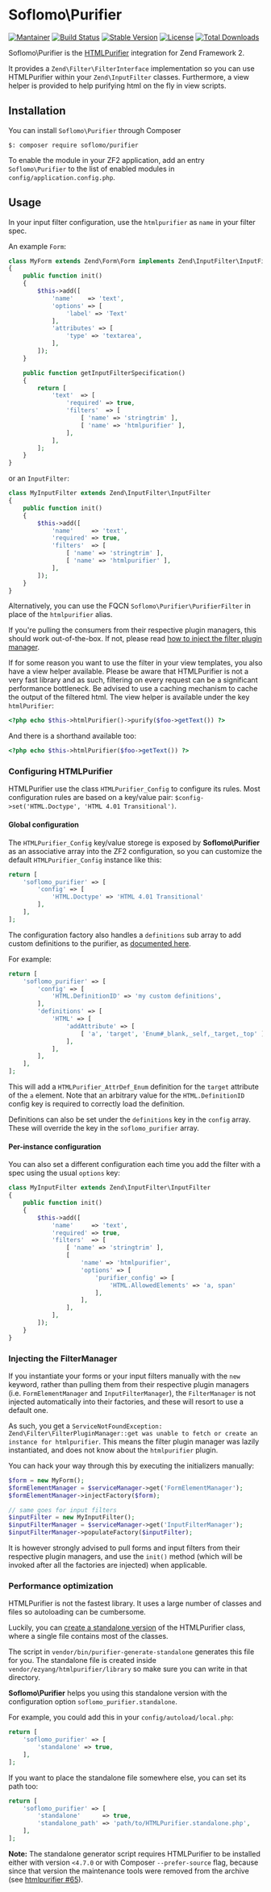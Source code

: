 # Soflomo\Purifier

[![Mantainer](https://img.shields.io/badge/mantainer-Stefano%20Torresi-blue.svg?style=flat-square)](https://twitter.com/storresi)
[![Build Status](https://img.shields.io/travis/juriansluiman/Soflomo-Purifier/master.svg?style=flat-square)](https://travis-ci.org/juriansluiman/Soflomo-Purifier)
[![Stable Version](https://img.shields.io/packagist/v/soflomo/purifier.svg?style=flat-square)](https://packagist.org/packages/soflomo/purifier)
[![License](https://img.shields.io/packagist/l/soflomo/purifier.svg)](LICENSE)
[![Total Downloads](https://img.shields.io/packagist/dt/soflomo/purifier.svg?style=flat-square)](https://packagist.org/packages/soflomo/purifier)

Soflomo\Purifier is the [HTMLPurifier](http://htmlpurifier.org/) integration for Zend Framework 2.

It provides a `Zend\Filter\FilterInterface` implementation so you can use HTMLPurifier within your `Zend\InputFilter` classes.
Furthermore, a view helper is provided to help purifying html on the fly in view scripts.


## Installation

You can install `Soflomo\Purifier` through Composer
```shell
$: composer require soflomo/purifier
```

To enable the module in your ZF2 application, add an entry `Soflomo\Purifier` to the list of enabled modules in `config/application.config.php`.


## Usage

In your input filter configuration, use the `htmlpurifier` as `name` in your filter spec.

An example `Form`:

```php
class MyForm extends Zend\Form\Form implements Zend\InputFilter\InputFilterProviderInterface
{
    public function init()
    {
        $this->add([
            'name'    => 'text',
            'options' => [
                'label' => 'Text'
            ],
            'attributes' => [
                'type' => 'textarea',
            ],
        ]);
    }

    public function getInputFilterSpecification()
    {
        return [
            'text'  => [
                'required' => true,
                'filters'  => [
                    [ 'name' => 'stringtrim' ],
                    [ 'name' => 'htmlpurifier' ],
                ],
            ],
        ];
    }
}
```

or an `InputFilter`:

```php
class MyInputFilter extends Zend\InputFilter\InputFilter
{
    public function init()
    {
        $this->add([
            'name'     => 'text',
            'required' => true,
            'filters'  => [
                [ 'name' => 'stringtrim' ],
                [ 'name' => 'htmlpurifier' ],
            ],
        ]);
    }
}
```

Alternatively, you can use the FQCN `Soflomo\Purifier\PurifierFilter` in place of the `htmlpurifier` alias.

If you're pulling the consumers from their respective plugin managers, this should work out-of-the-box.
If not, please read [how to inject the filter plugin manager](#injecting-the-filtermanager).

If for some reason you want to use the filter in your view templates, you also have a view helper available.
Please be aware that HTMLPurifier is not a very fast library and as such, filtering on every request can be a significant performance bottleneck. Be advised to use a caching mechanism to cache the output of the filtered html. The view helper is available under the key `htmlPurifier`:

```php
<?php echo $this->htmlPurifier()->purify($foo->getText()) ?>
```

And there is a shorthand available too:

```php
<?php echo $this->htmlPurifier($foo->getText()) ?>
```


### Configuring HTMLPurifier

HTMLPurifier use the class `HTMLPurifier_Config` to configure its rules. Most configuration rules are based on a key/value pair: `$config->set('HTML.Doctype', 'HTML 4.01 Transitional')`.

#### Global configuration

The `HTMLPurifier_Config` key/value storege is exposed by **Soflomo\Purifier** as an associative array into the ZF2 configuration, so you can customize the default `HTMLPurifier_Config` instance like this:

```php
return [
    'soflomo_purifier' => [
        'config' => [
            'HTML.Doctype' => 'HTML 4.01 Transitional'
        ],
    ],
];
```

The configuration factory also handles a `definitions` sub array to add custom definitions to the purifier, as [documented here](http://htmlpurifier.org/docs/enduser-customize.html).

For example:

```php
return [
    'soflomo_purifier' => [
        'config' => [
            'HTML.DefinitionID' => 'my custom definitions',
        ], 
        'definitions' => [
            'HTML' => [
                'addAttribute' => [
                    [ 'a', 'target', 'Enum#_blank,_self,_target,_top' ]
                ],
            ],
        ],
    ],
];
```

This will add a `HTMLPurifier_AttrDef_Enum` definition for the `target` attribute of the `a` element.
Note that an arbitrary value for the `HTML.DefinitionID` config key is required to correctly load the definition.

Definitions can also be set under the `definitions` key in the `config` array. These will override the key in the `soflomo_purifier` array.

#### Per-instance configuration

You can also set a different configuration each time you add the filter with a spec using the usual `options` key:

```php
class MyInputFilter extends Zend\InputFilter\InputFilter
{
    public function init()
    {
        $this->add([
            'name'     => 'text',
            'required' => true,
            'filters'  => [
                [ 'name' => 'stringtrim' ],
                [
                    'name' => 'htmlpurifier',
                    'options' => [
                        'purifier_config' => [
                            'HTML.AllowedElements' => 'a, span'
                        ],
                    ],
                ],
            ],
        ]);
    }
}
```

### Injecting the FilterManager

If you instantiate your forms or your input filters manually with the `new` keyword, rather than pulling them from their respective plugin managers (i.e. `FormElementManager` and `InputFilterManager`), the `FilterManager` is not injected automatically into their factories, and these will resort to use a default one.

As such, you get a `ServiceNotFoundException: Zend\Filter\FilterPluginManager::get was unable to fetch or create an instance for htmlpurifier`. This means the filter plugin manager was lazily instantiated, and does not know about the `htmlpurifier` plugin.

You can hack your way through this by executing the initializers manually:

```php
$form = new MyForm();
$formElementManager = $serviceManager->get('FormElementManager');
$formElementManager->injectFactory($form);

// same goes for input filters
$inputFilter = new MyInputFilter();
$inputFilterManager = $serviceManager->get('InputFilterManager');
$inputFilterManager->populateFactory($inputFilter);
```

It is however strongly advised to pull forms and input filters from their respective plugin managers, and use the `init()` method (which will be invoked after all the factories are injected) when applicable.


### Performance optimization

HTMLPurifier is not the fastest library. It uses a large number of classes and files so autoloading can be cumbersome.

Luckily, you can [create a standalone version](http://htmlpurifier.org/live/INSTALL) of the HTMLPurifier class, where a single file contains most of the classes.

The script in `vendor/bin/purifier-generate-standalone` generates this file for you. The standalone file is created inside `vendor/ezyang/htmlpurifier/library` so make sure you can write in that directory.

**Soflomo\Purifier** helps you using this standalone version with the configuration option `soflomo_purifier.standalone`.

For example, you could add this in your `config/autoload/local.php`:

```php
return [
    'soflomo_purifier' => [
        'standalone' => true,
    ],
];
```

If you want to place the standalone file somewhere else, you can set its path too:

```php
return [
    'soflomo_purifier' => [
        'standalone'      => true,
        'standalone_path' => 'path/to/HTMLPurifier.standalone.php',
    ],
];
```

**Note:** The standalone generator script requires HTMLPurifier to be installed either with version `<4.7.0` or with Composer `--prefer-source` flag, because since that version the maintenance tools were removed from the archive (see [htmlpurifier #65](https://github.com/ezyang/htmlpurifier/pull/65)).
